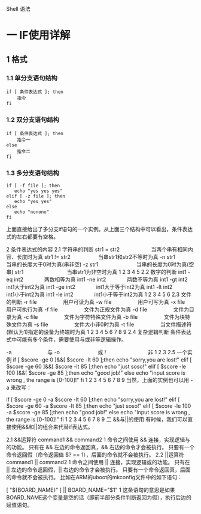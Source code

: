 Shell 语法
# 一 IF使用详解
## 1 格式
### 1.1 单分支语句结构
```shell
if [ 条件表达式 ]; then
    指令 
fi
```

### 1.2 双分支语句结构
```shell
if [ 条件表达式 ]; then 
    指令一 
else 
    指令二 
fi
```

### 1.3 多分支语句结构
```shell
if [ -f file ]; then
   echo "yes yes yes"
elif [ -z file ]; then
   echo "yes yes"
else
   echo "nonono"
fi
```

上面直接给出了多分支if语句的一个实例。从上面三个结构中可以看出，条件表达式的左右都要有空格。

2 条件表达式的内容
2.1 字符串的判断
str1 = str2　　　　　　当两个串有相同内容、长度时为真 
str1 != str2　　　　　 当串str1和str2不等时为真 
-n str1　　　　　　　 当串的长度大于0时为真(串非空) 
-z str1　　　　　　　 当串的长度为0时为真(空串) 
str1　　　　　　　　   当串str1为非空时为真
1
2
3
4
5
2.2 数字的判断
int1 -eq int2　　　　两数相等为真 
int1 -ne int2　　　　两数不等为真 
int1 -gt int2　　　　int1大于int2为真 
int1 -ge int2　　　　int1大于等于int2为真 
int1 -lt int2　　　　int1小于int2为真 
int1 -le int2　　　　int1小于等于int2为真
1
2
3
4
5
6
2.3 文件的判断
-r file　　　　　用户可读为真 
-w file　　　　　用户可写为真 
-x file　　　　　用户可执行为真 
-f file　　　　　文件为正规文件为真 
-d file　　　　　文件为目录为真 
-c file　　　　　文件为字符特殊文件为真 
-b file　　　　　文件为块特殊文件为真 
-s file　　　　　文件大小非0时为真 
-t file　　　　　当文件描述符(默认为1)指定的设备为终端时为真
1
2
3
4
5
6
7
8
9
2.4 复杂逻辑判断
条件表达式中可能有多个条件，需要使用与或非等逻辑操作。

-a 　 　　　　　 与 
-o　　　　　　　 或 
!　　　　　　　　非
1
2
3
2.5 一个实例
if [ $score -ge 0 ]&&[ $score -lt 60 ];then
        echo "sorry,you are lost!"
elif [ $score -ge 60 ]&&[ $score -lt 85 ];then
        echo "just soso!"
elif [ $score -le 100 ]&&[ $score -ge 85 ];then
        echo "good job!"
else
        echo "input score is wrong , the range is [0-100]!"
fi
1
2
3
4
5
6
7
8
9
当然，上面的实例也可以用 -a 来改写：

if [ $score -ge 0 -a $score -lt 60 ];then
        echo "sorry,you are lost!"
elif [ $score -ge 60 -a $score -lt 85 ];then
        echo "just soso!"
elif [ $score -le 100 -a $score -ge 85 ];then
        echo "good job!"
else
        echo "input score is wrong , the range is [0-100]!"
fi
1
2
3
4
5
6
7
8
9
二 &&与||的使用
有时候，我们可以直接使用&&和||的组合来代替if表达式。

2.1 &&运算符
command1  && command2
1
命令之间使用 && 连接，实现逻辑与的功能。
只有在 && 左边的命令返回真，&& 右边的命令才会被执行。
只要有一个命令返回假（命令返回值 $? == 1），后面的命令就不会被执行。
2.2 ||运算符
command1 || command2
1
命令之间使用 || 连接，实现逻辑或的功能。
只有在 || 左边的命令返回假，|| 右边的命令才会被执行。
只要有一个命令返回真，后面的命令就不会被执行。
比如在ARM的uboot的mkconfig文件中的如下语句：

[ "${BOARD_NAME}" ] || BOARD_NAME="$1"
1
这条语句的意思是如果BOARD_NAME这个变量是空的话（即前半部分条件判断返回为假），执行后边的赋值语句。
